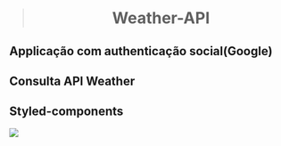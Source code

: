 > <h1 align="center"> Weather-API</h1>

## Applicação com authenticação social(Google)
## Consulta API Weather
## Styled-components

![](https://imgur.com/0ohdY3r.gif)
